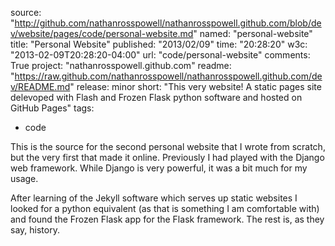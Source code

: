 source: "http://github.com/nathanrosspowell/nathanrosspowell.github.com/blob/dev/website/pages/code/personal-website.md"
named: "personal-website"
title: "Personal Website"
published: "2013/02/09"
time: "20:28:20"
w3c: "2013-02-09T20:28:20-04:00"
url: "code/personal-website"
comments: True
project: "nathanrosspowell.github.com"
readme: "https://raw.github.com/nathanrosspowell/nathanrosspowell.github.com/dev/README.md"
release: minor 
short: "This very website! A static pages site delevoped with Flash and Frozen Flask python software and hosted on GitHub Pages"
tags:
- code

This is the source for the second personal website that I wrote from scratch, but the very first that made it online. Previously I had played with the Django web framework. While Django is very powerful, it was a bit much for my usage. 

After learning of the Jekyll software which serves up static websites I looked for a python equivalent (as that is something I am comfortable with) and found the Frozen Flask app for the Flask framework. The rest is, as they say, history.
